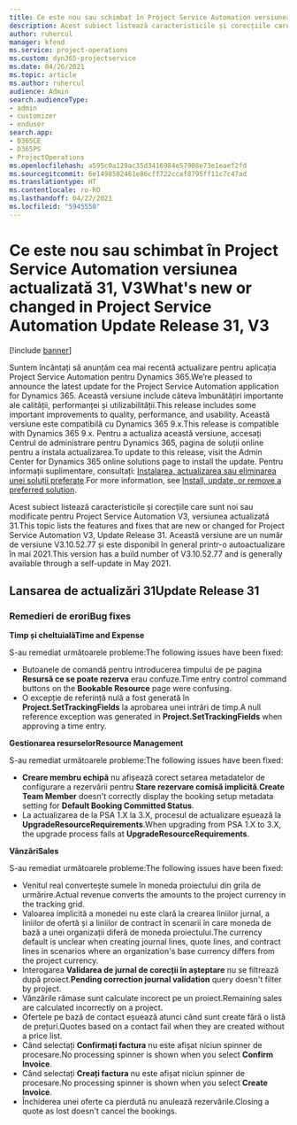 ```yaml
---
title: Ce este nou sau schimbat în Project Service Automation versiunea actualizată 31, V3
description: Acest subiect listează caracteristicile și corecțiile care sunt disponibile în Project Service Automation V3, versiunea actualizată 31, V3.
author: ruhercul
manager: kfend
ms.service: project-operations
ms.custom: dyn365-projectservice
ms.date: 04/26/2021
ms.topic: article
ms.author: ruhercul
audience: Admin
search.audienceType:
- admin
- customizer
- enduser
search.app:
- D365CE
- D365PS
- ProjectOperations
ms.openlocfilehash: a595c0a129ac35d3416984e57908e73e1eaef2fd
ms.sourcegitcommit: 6e1498502461e86cff722ccaf8795ff11c7c47ad
ms.translationtype: HT
ms.contentlocale: ro-RO
ms.lasthandoff: 04/27/2021
ms.locfileid: "5945550"
---
```

# <a name="whats-new-or-changed-in-project-service-automation-update-release-31-v3"></a><span data-ttu-id="1a7d5-103">Ce este nou sau schimbat în Project Service Automation versiunea actualizată 31, V3</span><span class="sxs-lookup"><span data-stu-id="1a7d5-103">What's new or changed in Project Service Automation Update Release 31, V3</span></span>

[!include [banner](../includes/psa-now-project-operations.md)]

<span data-ttu-id="1a7d5-104">Suntem încântați să anunțăm cea mai recentă actualizare pentru aplicația Project Service Automation pentru Dynamics 365.</span><span class="sxs-lookup"><span data-stu-id="1a7d5-104">We’re pleased to announce the latest update for the Project Service Automation application for Dynamics 365.</span></span> <span data-ttu-id="1a7d5-105">Această versiune include câteva îmbunătățiri importante ale calității, performanței și utilizabilității.</span><span class="sxs-lookup"><span data-stu-id="1a7d5-105">This release includes some important improvements to quality, performance, and usability.</span></span> <span data-ttu-id="1a7d5-106">Această versiune este compatibilă cu Dynamics 365 9.x.</span><span class="sxs-lookup"><span data-stu-id="1a7d5-106">This release is compatible with Dynamics 365 9.x.</span></span> <span data-ttu-id="1a7d5-107">Pentru a actualiza această versiune, accesați Centrul de administrare pentru Dynamics 365, pagina de soluții online pentru a instala actualizarea.</span><span class="sxs-lookup"><span data-stu-id="1a7d5-107">To update to this release, visit the Admin Center for Dynamics 365 online solutions page to install the update.</span></span> <span data-ttu-id="1a7d5-108">Pentru informații suplimentare, consultați: [Instalarea, actualizarea sau eliminarea unei soluții preferate](/power-platform/admin/install-remove-preferred-solution).</span><span class="sxs-lookup"><span data-stu-id="1a7d5-108">For more information, see [Install, update, or remove a preferred solution](/power-platform/admin/install-remove-preferred-solution).</span></span>

<span data-ttu-id="1a7d5-109">Acest subiect listează caracteristicile și corecțiile care sunt noi sau modificate pentru Project Service Automation V3, versiunea actualizată 31.</span><span class="sxs-lookup"><span data-stu-id="1a7d5-109">This topic lists the features and fixes that are new or changed for Project Service Automation V3, Update Release 31.</span></span> <span data-ttu-id="1a7d5-110">Această versiune are un număr de versiune V3.10.52.77 și este disponibil în general printr-o autoactualizare în mai 2021.</span><span class="sxs-lookup"><span data-stu-id="1a7d5-110">This version has a build number of V3.10.52.77 and is generally available through a self-update in May 2021.</span></span>

## <a name="update-release-31"></a><span data-ttu-id="1a7d5-111">Lansarea de actualizări 31</span><span class="sxs-lookup"><span data-stu-id="1a7d5-111">Update Release 31</span></span>

### <a name="bug-fixes"></a><span data-ttu-id="1a7d5-112">Remedieri de erori</span><span class="sxs-lookup"><span data-stu-id="1a7d5-112">Bug fixes</span></span>

<span data-ttu-id="1a7d5-113">**Timp și cheltuială**</span><span class="sxs-lookup"><span data-stu-id="1a7d5-113">**Time and Expense**</span></span>

<span data-ttu-id="1a7d5-114">S-au remediat următoarele probleme:</span><span class="sxs-lookup"><span data-stu-id="1a7d5-114">The following issues have been fixed:</span></span>

- <span data-ttu-id="1a7d5-115">Butoanele de comandă pentru introducerea timpului de pe pagina **Resursă ce se poate rezerva** erau confuze.</span><span class="sxs-lookup"><span data-stu-id="1a7d5-115">Time entry control command buttons on the **Bookable Resource** page were confusing.</span></span>
- <span data-ttu-id="1a7d5-116">O excepție de referință nulă a fost generată în **Project.SetTrackingFields** la aprobarea unei intrări de timp.</span><span class="sxs-lookup"><span data-stu-id="1a7d5-116">A null reference exception was generated in **Project.SetTrackingFields** when approving a time entry.</span></span>

<span data-ttu-id="1a7d5-117">**Gestionarea resurselor**</span><span class="sxs-lookup"><span data-stu-id="1a7d5-117">**Resource Management**</span></span>

<span data-ttu-id="1a7d5-118">S-au remediat următoarele probleme:</span><span class="sxs-lookup"><span data-stu-id="1a7d5-118">The following issues have been fixed:</span></span>

- <span data-ttu-id="1a7d5-119">**Creare membru echipă** nu afișează corect setarea metadatelor de configurare a rezervării pentru **Stare rezervare comisă implicită**.</span><span class="sxs-lookup"><span data-stu-id="1a7d5-119">**Create Team Member** doesn't correctly display the booking setup metadata setting for **Default Booking Committed Status**.</span></span>
- <span data-ttu-id="1a7d5-120">La actualizarea de la PSA 1.X la 3.X, procesul de actualizare eșuează la **UpgradeResourceRequirements**.</span><span class="sxs-lookup"><span data-stu-id="1a7d5-120">When upgrading from PSA 1.X to 3.X, the upgrade process fails at **UpgradeResourceRequirements**.</span></span>


<span data-ttu-id="1a7d5-121">**Vânzări**</span><span class="sxs-lookup"><span data-stu-id="1a7d5-121">**Sales**</span></span>

<span data-ttu-id="1a7d5-122">S-au remediat următoarele probleme:</span><span class="sxs-lookup"><span data-stu-id="1a7d5-122">The following issues have been fixed:</span></span>

- <span data-ttu-id="1a7d5-123">Venitul real convertește sumele în moneda proiectului din grila de urmărire.</span><span class="sxs-lookup"><span data-stu-id="1a7d5-123">Actual revenue converts the amounts to the project currency in the tracking grid.</span></span>
- <span data-ttu-id="1a7d5-124">Valoarea implicită a monedei nu este clară la crearea liniilor jurnal, a liniilor de ofertă și a liniilor de contract în scenarii în care moneda de bază a unei organizații diferă de moneda proiectului.</span><span class="sxs-lookup"><span data-stu-id="1a7d5-124">The currency default is unclear when creating journal lines, quote lines, and contract lines in scenarios where an organization's base currency differs from the project currency.</span></span>
- <span data-ttu-id="1a7d5-125">Interogarea **Validarea de jurnal de corecții în așteptare** nu se filtrează după proiect.</span><span class="sxs-lookup"><span data-stu-id="1a7d5-125">**Pending correction journal validation** query doesn't filter by project.</span></span>
- <span data-ttu-id="1a7d5-126">Vânzările rămase sunt calculate incorect pe un proiect.</span><span class="sxs-lookup"><span data-stu-id="1a7d5-126">Remaining sales are calculated incorrectly on a project.</span></span>
- <span data-ttu-id="1a7d5-127">Ofertele pe bază de contact eșuează atunci când sunt create fără o listă de prețuri.</span><span class="sxs-lookup"><span data-stu-id="1a7d5-127">Quotes based on a contact fail when they are created without a price list.</span></span>
- <span data-ttu-id="1a7d5-128">Când selectați **Confirmați factura** nu este afișat niciun spinner de procesare.</span><span class="sxs-lookup"><span data-stu-id="1a7d5-128">No processing spinner is shown when you select **Confirm Invoice**.</span></span>
- <span data-ttu-id="1a7d5-129">Când selectați **Creați factura** nu este afișat niciun spinner de procesare.</span><span class="sxs-lookup"><span data-stu-id="1a7d5-129">No processing spinner is shown when you select **Create Invoice**.</span></span>
- <span data-ttu-id="1a7d5-130">Închiderea unei oferte ca pierdută nu anulează rezervările.</span><span class="sxs-lookup"><span data-stu-id="1a7d5-130">Closing a quote as lost doesn't cancel the bookings.</span></span>







